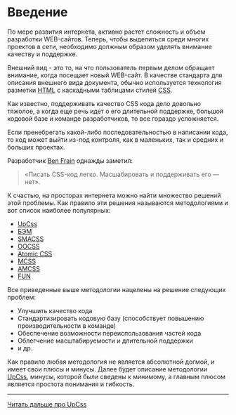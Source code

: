 # Введение

По мере развития интернета, активно растет сложность и объем разработки WEB-сайтов.
Теперь, чтобы выделиться среди многих проектов в сети, необходимо должным образом 
уделять внимание качеству и поддержке. 

Внешний вид - это то, на что пользователь первым делом обращает внимание, когда 
посещает новый WEB-сайт. В качестве стандарта для описания 
внешнего вида документа, обычно используется технология разметки [HTML](https://www.w3schools.com/html/) 
с каскадными таблицами стилей [CSS](https://www.w3schools.com/css/).

Как известно, поддерживать качество CSS кода дело довольно тяжолое, а когда еще речь 
идет о его длительной поддержке, большой кодовой базе и команде разработчиков, то 
все гораздо усложняется.

Если пренебрегать какой-либо последовательностью в написании кода, то код может 
выйти из-под контроля, как в маленьких, так и средних и больших проектах.

Разработчик [Ben Frain](https://benfrain.com/) однажды заметил:
> «Писать CSS-код легко. Масшабировать и поддерживать его — нет».

К счастью, на просторах интернета можно найти множество решений этой проблемы.
Как правило эти решения называются методологиями и вот список наиболее популярных:

* [UpCss](https://github.com/nepster-web/UpCss)
* [БЭМ](https://ru.bem.info/methodology)
* [SMACSS](https://smacss.com)
* [OOCSS](https://github.com/stubbornella/oocss/wiki)
* [Atomic CSS](https://acss.io)
* [MCSS](https://operatino.github.io/MCSS/en/)
* [AMCSS](https://github.com/amcss)
* [FUN](https://benfrain.com/enduring-css-writing-style-sheets-rapidly-changing-long-lived-projects/#l7)

Все приведенные выше методологии нацелены на решение следующих проблем:
* Улучшить качество кода
* Стандартизировать кодовую базу (способствует повышению производительности в команде)
* Обеспечение возможности переиспользования частей кода
* Облегчение масштабируемости и длительной поддержки
* и др.
 
Как правило любая методология не является абсолютной догмой, и имеет свои плюсы и минусы.
Далее будет описание методологии [UpCss](https://github.com/nepster-web/UpCss), 
минусы, которой были сведены к минимому, а главным плюсом является простота понимания и 
гибкость.

--------

[Читать дальше про UpCss](./about.md)